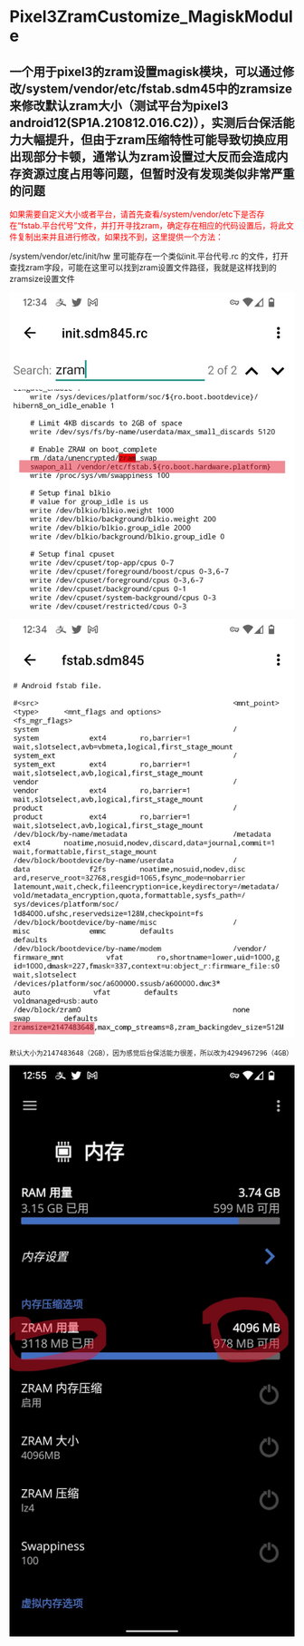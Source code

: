 # Pixel3ZramCustomize_MagiskModule

一个用于pixel3的zram设置magisk模块，可以通过修改/system/vendor/etc/fstab.sdm45中的zramsize来修改默认zram大小（测试平台为pixel3 android12(SP1A.210812.016.C2)），实测后台保活能力大幅提升，但由于zram压缩特性可能导致切换应用出现部分卡顿，通常认为zram设置过大反而会造成内存资源过度占用等问题，但暂时没有发现类似非常严重的问题
----

<font color=red>如果需要自定义大小或者平台，请首先查看/system/vendor/etc下是否存在“fstab.平台代号”文件，并打开寻找zram，确定存在相应的代码设置后，将此文件复制出来并且进行修改，如果找不到，这里提供一个方法：</font>


/system/vendor/etc/init/hw 里可能存在一个类似init.平台代号.rc 的文件，打开查找zram字段，可能在这里可以找到zram设置文件路径，我就是这样找到的zramsize设置文件


![image](https://github.com/kml0798/Pixel3ZramCustomize_MagiskModule/blob/main/ProjectImage/%E5%BE%AE%E4%BF%A1%E5%9B%BE%E7%89%87_20230319123532.jpg)





![image](https://github.com/kml0798/Pixel3ZramCustomize_MagiskModule/blob/main/ProjectImage/%E5%BE%AE%E4%BF%A1%E5%9B%BE%E7%89%87_20230319123519.jpg)


`默认大小为2147483648（2GB），因为感觉后台保活能力很差，所以改为4294967296（4GB）`


![image](https://github.com/kml0798/Pixel3ZramCustomize_MagiskModule/blob/main/ProjectImage/%E5%BE%AE%E4%BF%A1%E5%9B%BE%E7%89%87_20230319125619.jpg)
